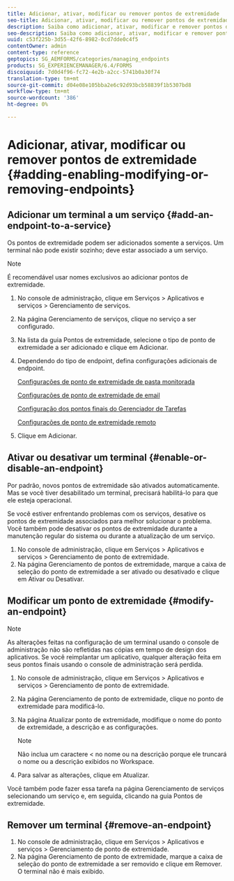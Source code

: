 ```yaml
---
title: Adicionar, ativar, modificar ou remover pontos de extremidade
seo-title: Adicionar, ativar, modificar ou remover pontos de extremidade
description: Saiba como adicionar, ativar, modificar e remover pontos de extremidade.
seo-description: Saiba como adicionar, ativar, modificar e remover pontos de extremidade.
uuid: c53f225b-3d55-42f6-8982-0cd7dde0c4f5
contentOwner: admin
content-type: reference
geptopics: SG_AEMFORMS/categories/managing_endpoints
products: SG_EXPERIENCEMANAGER/6.4/FORMS
discoiquuid: 7d0d4f96-fc72-4e2b-a2cc-5741b0a30f74
translation-type: tm+mt
source-git-commit: d04e08e105bba2e6c92d93bcb58839f1b5307bd8
workflow-type: tm+mt
source-wordcount: '386'
ht-degree: 0%

---
```



# Adicionar, ativar, modificar ou remover pontos de extremidade {#adding-enabling-modifying-or-removing-endpoints}

## Adicionar um terminal a um serviço {#add-an-endpoint-to-a-service}

Os pontos de extremidade podem ser adicionados somente a serviços. Um terminal não pode existir sozinho; deve estar associado a um serviço.

>[!NOTE]
>
>É recomendável usar nomes exclusivos ao adicionar pontos de extremidade.

1. No console de administração, clique em Serviços > Aplicativos e serviços > Gerenciamento de serviços.
1. Na página Gerenciamento de serviços, clique no serviço a ser configurado.
1. Na lista da guia Pontos de extremidade, selecione o tipo de ponto de extremidade a ser adicionado e clique em Adicionar.
1. Dependendo do tipo de endpoint, defina configurações adicionais de endpoint.

   [Configurações de ponto de extremidade de pasta monitorada](/help/forms/using/admin-help/configuring-watched-folder-endpoints.md#watched-folder-endpoint-settings)

   [Configurações de ponto de extremidade de email](/help/forms/using/admin-help/configuring-email-endpoints.md#email-endpoint-settings)

   [Configuração dos pontos finais do Gerenciador de Tarefas](/help/forms/using/admin-help/configuring-task-manager-endpoints.md#configuring-task-manager-endpoints)

   [Configurações de ponto de extremidade remoto](/help/forms/using/admin-help/configuring-remoting-endpoints.md#remoting-endpoint-settings)

1. Clique em Adicionar.

## Ativar ou desativar um terminal {#enable-or-disable-an-endpoint}

Por padrão, novos pontos de extremidade são ativados automaticamente. Mas se você tiver desabilitado um terminal, precisará habilitá-lo para que ele esteja operacional.

Se você estiver enfrentando problemas com os serviços, desative os pontos de extremidade associados para melhor solucionar o problema. Você também pode desativar os pontos de extremidade durante a manutenção regular do sistema ou durante a atualização de um serviço.

1. No console de administração, clique em Serviços > Aplicativos e serviços > Gerenciamento de ponto de extremidade.
1. Na página Gerenciamento de pontos de extremidade, marque a caixa de seleção do ponto de extremidade a ser ativado ou desativado e clique em Ativar ou Desativar.

## Modificar um ponto de extremidade {#modify-an-endpoint}

>[!NOTE]
>
>As alterações feitas na configuração de um terminal usando o console de administração não são refletidas nas cópias em tempo de design dos aplicativos. Se você reimplantar um aplicativo, qualquer alteração feita em seus pontos finais usando o console de administração será perdida.

1. No console de administração, clique em Serviços > Aplicativos e serviços > Gerenciamento de ponto de extremidade.
1. Na página Gerenciamento de ponto de extremidade, clique no ponto de extremidade para modificá-lo.
1. Na página Atualizar ponto de extremidade, modifique o nome do ponto de extremidade, a descrição e as configurações.

   >[!NOTE]
   >
   >Não inclua um caractere &lt; no nome ou na descrição porque ele truncará o nome ou a descrição exibidos no Workspace.

1. Para salvar as alterações, clique em Atualizar.

Você também pode fazer essa tarefa na página Gerenciamento de serviços selecionando um serviço e, em seguida, clicando na guia Pontos de extremidade.

## Remover um terminal {#remove-an-endpoint}

1. No console de administração, clique em Serviços > Aplicativos e serviços > Gerenciamento de ponto de extremidade.
1. Na página Gerenciamento de ponto de extremidade, marque a caixa de seleção do ponto de extremidade a ser removido e clique em Remover. O terminal não é mais exibido.

